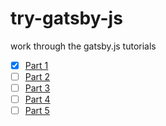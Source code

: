 # try-gatsby-js

work through the gatsby.js tutorials

- [x] [Part 1](https://www.gatsbyjs.org/tutorial/part-one/)
- [ ] [Part 2](https://www.gatsbyjs.org/tutorial/part-two/)
- [ ] [Part 3](https://www.gatsbyjs.org/tutorial/part-three/)
- [ ] [Part 4](https://www.gatsbyjs.org/tutorial/part-four/)
- [ ] [Part 5](https://www.gatsbyjs.org/tutorial/part-five/)
